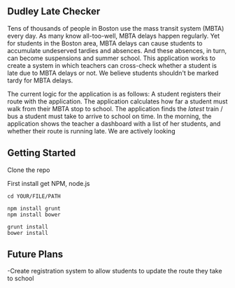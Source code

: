 ## Dudley Late Checker

Tens of thousands of people in Boston use the mass transit system (MBTA) every day. As many know all-too-well, MBTA delays happen regularly. Yet for students in the Boston area, MBTA delays can cause students to accumulate undeserved tardies and absences. And these absences, in turn, can become suspensions and summer school. This application works to create a system in which teachers can cross-check whether a student is late due to MBTA delays or not. We believe students shouldn't be  marked tardy for MBTA delays.

The current logic for the application is as follows: A student registers their route with the application. The application calculates how far a student must walk from their MBTA stop to school. The application finds the *latest* train / bus a student must take to arrive to school on time. In the morning, the application shows the teacher a dashboard with a list of her students, and whether their route is running late. We are actively looking 

## Getting Started

Clone the repo

First install get NPM, node.js


```
cd YOUR/FILE/PATH

npm install grunt
npm install bower

grunt install
bower install

```

## Future Plans

-Create registration system to allow students to update the route they take to school
